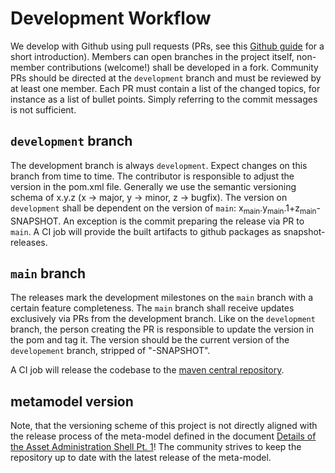 # Development Workflow

We develop with Github using pull requests (PRs, see this [Github guide](https://guides.github.com/introduction/flow/) for a short introduction).
Members can open branches in the project itself, non-member contributions (welcome!) shall be developed in a fork.
Community PRs should be directed at the `development` branch and must be reviewed by at least one member. 
Each PR must contain a list of the changed topics, for instance as a list of bullet points. Simply referring to the commit messages is not sufficient.

## `development` branch

The development branch is always `development`. Expect changes on this branch from time to time. The contributor is responsible
to adjust the version in the pom.xml file. Generally we use the semantic versioning schema of x.y.z (x -> major, y -> minor, z -> bugfix).
The version on `development` shall be dependent on the version of `main`: x<sub>main</sub>.y<sub>main</sub>.1+z<sub>main</sub>-SNAPSHOT.
An exception is the commit preparing the release via PR to `main`. A CI job will provide the built artifacts to github packages as snapshot-releases.

## `main` branch
The releases mark the development milestones on the `main` branch with a certain feature completeness. The `main` branch
shall receive updates exclusively via PRs from the development branch. Like on the `development` branch,
the person creating the PR is responsible to update the version in the pom and tag it. The version should be the current version
of the `developement` branch, stripped of "-SNAPSHOT". 

A CI job will release the codebase to the [maven central repository](https://mvnrepository.com/artifact/io.admin-shell.aas).

## metamodel version
Note, that the versioning scheme of this project is not directly aligned with the release process of the meta-model defined in
the document [Details of the Asset Administration Shell Pt. 1](https://github.com/admin-shell-io/aas-specs)! The community strives to keep the repository up to date with 
the latest release of the meta-model.